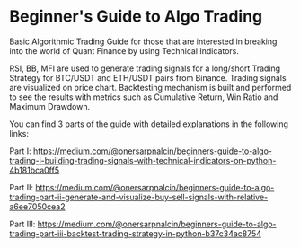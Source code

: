 # Beginner's Guide to Algo Trading
Basic Algorithmic Trading Guide for those that are interested in breaking into the world of Quant Finance by using Technical Indicators.

RSI, BB, MFI are used to generate trading signals for a long/short Trading Strategy for BTC/USDT and ETH/USDT pairs from Binance. Trading signals are visualized on price chart. Backtesting mechanism is built and performed to see the results with metrics such as Cumulative Return, Win Ratio and Maximum Drawdown.

You can find 3 parts of the guide with detailed explanations in the following links:

Part I: https://medium.com/@onersarpnalcin/beginners-guide-to-algo-trading-i-building-trading-signals-with-technical-indicators-on-python-4b181bca0ff5

Part II: https://medium.com/@onersarpnalcin/beginners-guide-to-algo-trading-part-ii-generate-and-visualize-buy-sell-signals-with-relative-a6ee7050cea2

Part III: https://medium.com/@onersarpnalcin/beginners-guide-to-algo-trading-part-iii-backtest-trading-strategy-in-python-b37c34ac8754
